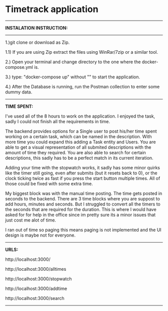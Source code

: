 # Timetrack application

---

**INSTALATION INSTRUCTION:**

---

1.)git clone or download as Zip.

1.1) If you are using Zip extract the files using WinRar/7zip or a similar tool.

2.) Open your terminal and change directory to the one where the docker-compose.yml is.

3.) type: "docker-compose up" without "" to start the application.

4.) After the Database is running, run the Postman collection to enter some dummy data.

---

**TIME SPENT:**

I've used all of the 8 hours to work on the application.
I enjoyed the task, sadly I could not finish all the requirements in time.

The backend provides options for a Single user to post his/her time spent working on a certain task,
which can be named in the description. With more time you could expand this adding a Task entity and Users.
You are able to get a visual representation of all submited descriptions with the amount of time they required.
You are also able to search for certain descriptions, this sadly has to be a perfect match in its current iteration.

Adding your time with the stopwatch works, it sadly has some minor quirks like the timer still going, even after submits
(but it resets back to 0), or the clock ticking twice as fast if you press the start button multiple times. All of those could be fixed with some extra time.

My biggest block was with the manual time posting. The time gets posted in seconds to the backend. There are 3 time blocks where you are suppost to add hours, minutes and seconds. But I struggled to convert all the timers to the seconds that are required for the duration. This is where I would have asked for for help in the office since im pretty sure its a minor issues that just cost me alot of time.

I ran out of time so paging this means paging is not implemented and the UI design is maybe not for everyone.

---

**URLS:**

http://localhost:3000/

http://localhost:3000/alltimes

http://localhost:3000/stopwatch

http://localhost:3000/addtime

http://localhost:3000/search

---
